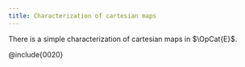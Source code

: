 ```yaml
---
title: Characterization of cartesian maps
---
```


There is a simple characterization of cartesian maps in $\OpCat{E}$.

@include{0020}

